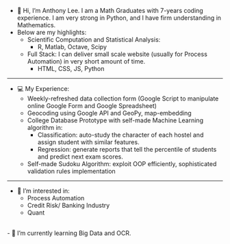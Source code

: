- 👋 Hi, I’m Anthony Lee. I am a Math Graduates with 7-years coding experience. I am very strong in Python, and I have firm understanding in Mathematics.
- Below are my highlights:
  - Scientific Computation and Statistical Analysis:
    - R, Matlab, Octave, Scipy
  - Full Stack: I can deliver small scale website (usually for Process Automation) in very short amount of time.
    - HTML, CSS, JS, Python
____
- 💻 My Experience:
    - Weekly-refreshed data collection form (Google Script to manipulate online Google Form and Google Spreadsheet)
    - Geocoding using Google API and GeoPy, map-embedding
    - College Database Prototype with self-made Machine Learning algorithm in:
      - Classification: auto-study the character of each hostel and assign student with similar features.
      - Regression: generate reports that tell the percentile of students and predict next exam scores.
    - Self-made Sudoku Algorithm: exploit OOP efficiently, sophisticated validation rules implementation
___
- 👀 I’m interested in:
  - Process Automation
  - Credit Risk/ Banking Industry
  - Quant

<br>
- 🌱 I’m currently learning Big Data and OCR.

<!---
antho-lee/antho-lee is a ✨ special ✨ repository because its `README.md` (this file) appears on your GitHub profile.
You can click the Preview link to take a look at your changes.
--->
